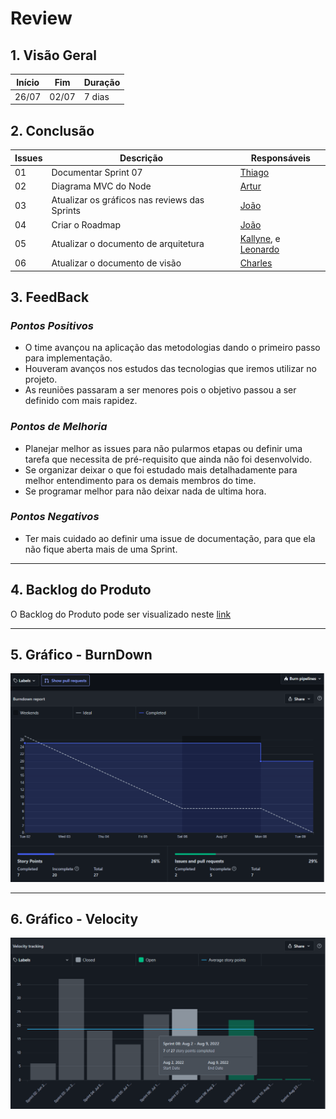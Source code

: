 # Review

## 1. Visão Geral
<!-- data de inicio da sprint
     data de finalização da sprint
     duraração da sprint
 -->
Início | Fim | Duração
------ | --- | -------
26/07 | 02/07 | 7 dias

## 2. Conclusão
<!-- adicionar a issue, sua descrição, o responsavel e se a issue foi terminada ou não -->
Issues | Descrição | Responsáveis
------ | --------- | -----------
01 | Documentar Sprint 07 | [Thiago](https://github.com/Thiago-Cerq)
02 | Diagrama MVC do Node | [Artur](https://github.com/artur-seppa)
03 | Atualizar os gráficos nas reviews das Sprints | [João](https://github.com/JoaoSchmitz)
04 | Criar o Roadmap | [João](https://github.com/JoaoSchmitz)
05 | Atualizar o documento de arquitetura  | [Kallyne](https://github.com/kazpmcd/), e [Leonardo](https://github.com/Leonardo0o0)
06 | Atualizar o documento de visão  | [Charles](https://github.com/charles-serafim)

## 3. FeedBack
<!--
Pontos positivos e negativos da Sprint
-->
### _Pontos Positivos_
* O time avançou na aplicação das metodologias dando o primeiro passo para implementação.
* Houveram avanços nos estudos das tecnologias que iremos utilizar no projeto.
* As reuniões passaram a ser menores pois o objetivo passou a ser definido com mais rapidez.


### _Pontos de Melhoria_
* Planejar melhor as issues para não pularmos etapas ou definir uma tarefa que necessita de pré-requisito que ainda não foi desenvolvido.
* Se organizar deixar o que foi estudado mais detalhadamente para melhor entendimento para os demais membros do time.
* Se programar melhor para não deixar nada de ultima hora.

### _Pontos Negativos_
* Ter mais cuidado ao definir uma issue de documentação, para que ela não fique aberta mais de uma Sprint.

---------

## 4. Backlog do Produto
O Backlog do Produto pode ser visualizado neste [link](https://github.com/fga-eps-mds/2022-1-PokeRanking/blob/main/docs/Documenta%C3%A7%C3%A3o/product-backlog.md)

---------

## 5. Gráfico - BurnDown
![BurnDown](Imagens/BurndownReport.png)

---------

## 6. Gráfico - Velocity
![Velocity](Imagens/VelocityReport.png)
